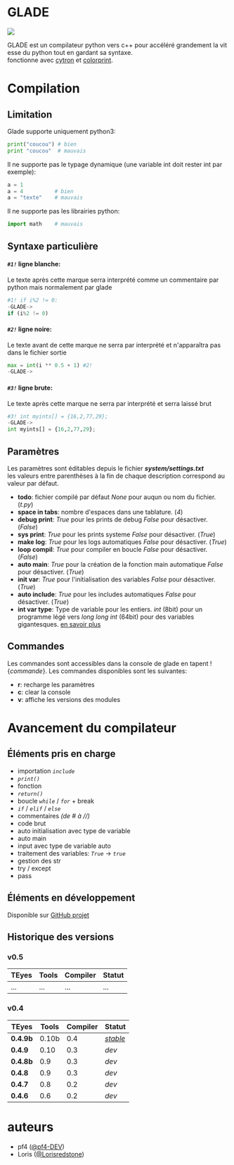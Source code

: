 # GLADE

![](https://zupimages.net/up/21/39/i59m.png)

GLADE est un compilateur python vers c++ pour accéléré grandement la vitesse du python tout en gardant sa syntaxe.\
fonctionne avec [cytron](https://github.com/pf4-DEV/cytron) et [colorprint](https://github.com/pf4-DEV/Color-Printer).

# Compilation

## Limitation

Glade supporte uniquement python3:
```py
print("coucou") # bien
print "coucou"  # mauvais
```
Il ne supporte pas le typage dynamique (une variable int doit rester int par exemple):
```py
a = 1
a = 4          # bien
a = "texte"    # mauvais
```
Il ne supporte pas les librairies python:
```py
import math    # mauvais
```

## Syntaxe particulière
#### *`#1!`* ligne blanche:
Le texte après cette marque serra interprété comme un commentaire par python mais normalement par glade
```py
#1! if i%2 != 0:
-GLADE->
if (i%2 != 0)
```
#### *`#2!`* ligne noire:
Le texte avant de cette marque ne serra par interprété et n'apparaîtra pas dans le fichier sortie
```py
max = int(i ** 0.5 + 1) #2!
-GLADE->

```
#### *`#3!`* ligne brute:
Le texte après cette marque ne serra par interprété et serra laissé brut
```py
#3! int myints[] = {16,2,77,29};
-GLADE->
int myints[] = {16,2,77,29};
```

## Paramètres
Les paramètres sont éditables depuis le fichier ***system/settings.txt***\
les valeurs entre parenthèses à la fin de chaque description correspond au valeur par défaut.

- **todo**: fichier compilé par défaut *None* pour auqun ou nom du fichier. (*t.py*)
- **space in tabs**: nombre d'espaces dans une tablature. (*4*)
- **debug print**: *True* pour les prints de debug *False* pour désactiver. (*False*)
- **sys print**: *True* pour les prints systeme *False* pour désactiver. (*True*)
- **make log**: *True* pour les logs automatiques *False* pour désactiver. (*True*)
- **loop compil**: *True* pour compiler en boucle *False* pour désactiver. (*False*)
- **auto main**: *True* pour la création de la fonction main automatique *False* pour désactiver. (*True*)
- **init var**: *True* pour l'initialisation des variables *False* pour désactiver. (*True*)
- **auto include**: *True* pour les includes automatiques *False* pour désactiver. (*True*)
- **int var type**: Type de variable pour les entiers. *int* (8bit) pour un programme légé vers *long long int* (64bit) pour des variables gigantesques. [en savoir plus](https://fr.wikipedia.org/wiki/Types_de_donnée_du_langage_C)

## Commandes

Les commandes sont accessibles dans la console de glade en tapent !{*commande*}. Les commandes disponibles sont les suivantes:
- **r**: recharge les paramètres
- **c**: clear la console
- **v**: affiche les versions des modules

# Avancement du compilateur
## Éléments pris en charge

- importation *`include`*
- *`print()`*
- fonction
- *`return()`*
- boucle *`while`* / *`for`* + break
- *`if`* / *`elif`* / *`else`*
- commentaires *(de # à //)*
- code brut
- auto initialisation avec type de variable
- auto main
- input avec type de variable auto
- traitement des variables: *`True`* -> *`true`*
- gestion des str
- try / except
- pass

## Éléments en développement

Disponible sur [GitHub projet](https://github.com/users/pf4-DEV/projects/2)

## Historique des versions

### v0.5

|**TEyes** |Tools|Compiler|Statut|
|----------|-----|--------|------|
|...       |...  |...     |...   |

### v0.4

|**TEyes** |Tools|Compiler|Statut|
|----------|-----|--------|------|
|**0.4.9b**|0.10b|0.4     |[*stable*](https://github.com/pf4-DEV/glade/releases/tag/0.4.9b)|
|**0.4.9** |0.10 |0.3     |*dev* |
|**0.4.8b**|0.9  |0.3     |*dev* |
|**0.4.8** |0.9  |0.3     |*dev* |
|**0.4.7** |0.8  |0.2     |*dev* |
|**0.4.6** |0.6  |0.2     |*dev* |

# auteurs

- pf4 ([@pf4-DEV](https://github.com/pf4-DEV))
- Loris ([@Lorisredstone](https://github.com/Lorisredstone))